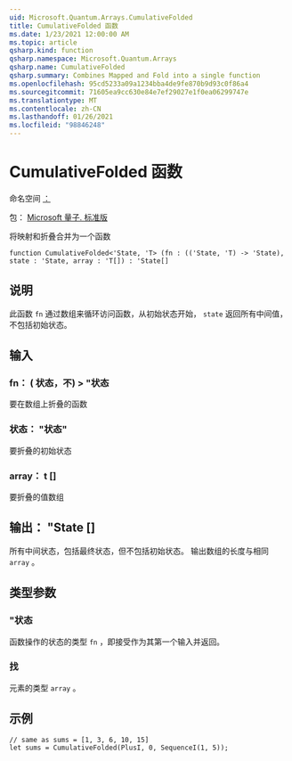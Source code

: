 ```yaml
---
uid: Microsoft.Quantum.Arrays.CumulativeFolded
title: CumulativeFolded 函数
ms.date: 1/23/2021 12:00:00 AM
ms.topic: article
qsharp.kind: function
qsharp.namespace: Microsoft.Quantum.Arrays
qsharp.name: CumulativeFolded
qsharp.summary: Combines Mapped and Fold into a single function
ms.openlocfilehash: 95cd5233a09a1234bba4de9fe870b9d93c0f86a4
ms.sourcegitcommit: 71605ea9cc630e84e7ef29027e1f0ea06299747e
ms.translationtype: MT
ms.contentlocale: zh-CN
ms.lasthandoff: 01/26/2021
ms.locfileid: "98846248"
---
```

# <a name="cumulativefolded-function"></a>CumulativeFolded 函数

命名空间 [：](xref:Microsoft.Quantum.Arrays)

包： [Microsoft 量子. 标准版](https://nuget.org/packages/Microsoft.Quantum.Standard)


将映射和折叠合并为一个函数

```qsharp
function CumulativeFolded<'State, 'T> (fn : (('State, 'T) -> 'State), state : 'State, array : 'T[]) : 'State[]
```


## <a name="description"></a>说明

此函数 `fn` 通过数组来循环访问函数，从初始状态开始， `state` 返回所有中间值，不包括初始状态。

## <a name="input"></a>输入

### <a name="fn--statet---state"></a>fn： ( 状态，不) > "状态

要在数组上折叠的函数


### <a name="state--state"></a>状态： "状态"

要折叠的初始状态


### <a name="array--t"></a>array： t []

要折叠的值数组



## <a name="output--state"></a>输出： "State []

所有中间状态，包括最终状态，但不包括初始状态。
输出数组的长度与相同 `array` 。

## <a name="type-parameters"></a>类型参数

### <a name="state"></a>"状态

函数操作的状态的类型 `fn` ，即接受作为其第一个输入并返回。
### <a name="t"></a>找

元素的类型 `array` 。

## <a name="example"></a>示例

```qsharp
// same as sums = [1, 3, 6, 10, 15]
let sums = CumulativeFolded(PlusI, 0, SequenceI(1, 5));
```